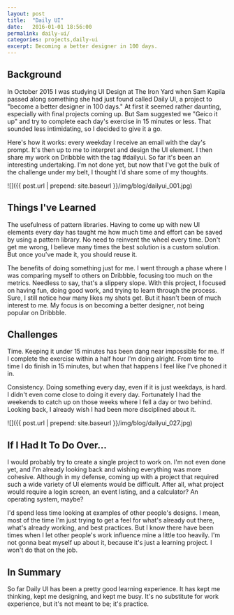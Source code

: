 ```yaml
---
layout: post
title:  "Daily UI"
date:   2016-01-01 18:56:00
permalink: daily-ui/
categories: projects,daily-ui
excerpt: Becoming a better designer in 100 days.
---
```


## Background
In October 2015 I was studying UI Design at The Iron Yard when Sam Kapila passed along something she had just found called Daily UI, a project to "become a better designer in 100 days." At first it seemed rather daunting, especially with final projects coming up. But Sam suggested we "Geico it up" and try to complete each day's exercise in 15 minutes or less. That sounded less intimidating, so I decided to give it a go.

Here's how it works: every weekday I receive an email with the day's prompt. It's then up to me to interpret and design the UI element. I then share my work on Dribbble with the tag #dailyui. So far it's been an interesting undertaking. I'm not done yet, but now that I've got the bulk of the challenge under my belt, I thought I'd share some of my thoughts.

![]({{ post.url | prepend: site.baseurl }}/img/blog/dailyui_001.jpg)

## Things I've Learned
The usefulness of pattern libraries. Having to come up with new UI elements every day has taught me how much time and effort can be saved by using a pattern library. No need to reinvent the wheel every time. Don't get me wrong, I believe many times the best solution is a custom solution. But once you've made it, you should reuse it.

The benefits of doing something just for me. I went through a phase where I was comparing myself to others on Dribbble, focusing too much on the metrics. Needless to say, that's a slippery slope. With this project, I focused on having fun, doing good work, and trying to learn through the process. Sure, I still notice how many likes my shots get. But it hasn't been of much interest to me. My focus is on becoming a better designer, not being popular on Dribbble.

## Challenges
Time. Keeping it under 15 minutes has been dang near impossible for me. If I complete the exercise within a half hour I'm doing alright. From time to time I do finish in 15 minutes, but when that happens I feel like I've phoned it in.

Consistency. Doing something every day, even if it is just weekdays, is hard. I didn't even come close to doing it every day. Fortunately I had the weekends to catch up on those weeks where I fell a day or two behind. Looking back, I already wish I had been more disciplined about it.

![]({{ post.url | prepend: site.baseurl }}/img/blog/dailyui_027.jpg)

## If I Had It To Do Over...
I would probably try to create a single project to work on. I'm not even done yet, and I'm already looking back and wishing everything was more cohesive. Although in my defense, coming up with a project that required such a wide variety of UI elements would be difficult. After all, what project would require a login screen, an event listing, and a calculator? An operating system, maybe?

I'd spend less time looking at examples of other people's designs. I mean, most of the time I'm just trying to get a feel for what's already out there, what's already working, and best practices. But I know there have been times when I let other people's work influence mine a little too heavily. I'm not gonna beat myself up about it, because it's just a learning project. I won't do that on the job.

## In Summary
So far Daily UI has been a pretty good learning experience. It has kept me thinking, kept me designing, and kept me busy. It's no substitute for work experience, but it's not meant to be; it's practice.
